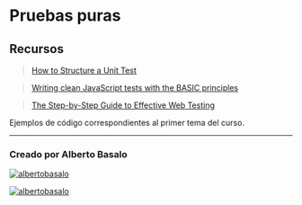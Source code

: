 # Pruebas puras

## Recursos

> [How to Structure a Unit Test](https://javascript.plainenglish.io/how-to-structure-a-unit-test-9c87f287d1de)

> [Writing clean JavaScript tests with the BASIC principles](https://yonigoldberg.medium.com/fighting-javascript-tests-complexity-with-the-basic-principles-87b7622eac9a)

> [The Step-by-Step Guide to Effective Web Testing](https://wp-rocket.me/blog/step-by-step-guide-web-testing/)

Ejemplos de código correspondientes al primer tema del curso.

---

<footer>
  <h3>Creado por Alberto Basalo</h3>
  <p align="">
   <a href="https://twitter.com/albertobasalo" target="blank"><img src="https://img.shields.io/twitter/follow/albertobasalo?logo=twitter&style=for-the-badge" alt="albertobasalo" /></a>
  </p>
     <a href="https://github.com/albertobasalo" target="blank"><img src="https://img.shields.io/github/followers/albertobasalo?logo=github&label=profile albertobasalo&style=for-the-badge" alt="albertobasalo" /></a>
</footer>
